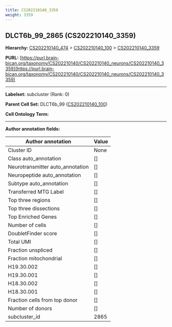```yaml
---
title: CS202210140_3359
weight: 3359
---
```

## DLCT6b_99_2865 (CS202210140_3359)
<b>Hierarchy: </b>
[CS202210140_474](../CS202210140_474) >
[CS202210140_100](../CS202210140_100) >
[CS202210140_3359](../CS202210140_3359)

**PURL:** [https://purl.brain-bican.org/taxonomy/CS202210140/CS202210140_neurons/CS202210140_3359](https://purl.brain-bican.org/taxonomy/CS202210140/CS202210140_neurons/CS202210140_3359)

---


**Labelset:** subcluster (Rank: 0)

**Parent Cell Set:** DLCT6b_99 ([CS202210140_100](../CS202210140_100))



**Cell Ontology Term:** 

[MARKER GENES.]: #


---

[TRANSFERRED ANNOTATIONS.]: #


[AUTHOR ANNOTATION FIELDS.]: #


**Author annotation fields:**

| Author annotation | Value |
|-------------------|-------|
|Cluster ID|None|
|Class auto_annotation|[]|
|Neurotransmitter auto_annotation|[]|
|Neuropeptide auto_annotation|[]|
|Subtype auto_annotation|[]|
|Transferred MTG Label|[]|
|Top three regions|[]|
|Top three dissections|[]|
|Top Enriched Genes|[]|
|Number of cells|[]|
|DoubletFinder score|[]|
|Total UMI|[]|
|Fraction unspliced|[]|
|Fraction mitochondrial|[]|
|H19.30.002|[]|
|H19.30.001|[]|
|H18.30.002|[]|
|H18.30.001|[]|
|Fraction cells from top donor|[]|
|Number of donors|[]|
|subcluster_id|2865|
